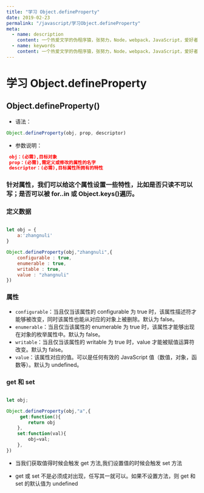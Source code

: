 ```yaml
---
title: "学习 Object.defineProperty"
date: 2019-02-23
permalink: "/javascript/学习Object.defineProperty"
meta:
  - name: description
    content: 一个热爱文学的伪程序猿，张努力，Node，webpack，JavaScript，爱好者，博客
  - name: keywords
    content: 一个热爱文学的伪程序猿，张努力，Node，webpack，JavaScript，爱好者，博客
---
```


# 学习 Object.defineProperty

## Object.defineProperty()

- 语法：

```javascript
Object.defineProperty(obj, prop, descriptor)

```

- 参数说明：

```json
 obj：(必需),目标对象
 prop：(必需),需定义或修改的属性的名字
 descriptor：(必需),目标属性所拥有的特性

```

### 针对属性，我们可以给这个属性设置一些特性，比如是否只读不可以写；是否可以被 for..in 或 Object.keys()遍历。

### 定义数据

```javascript

let obj = {
    a:'zhangnuli'
}

Object.defineProperty(obj,"zhangnuli",{
    configurable : true,
    enumerable : true,
    writable : true,
    value : "zhangnuli"
})

```

### 属性

- `configurable`：当且仅当该属性的 configurable 为 true 时，该属性描述符才能够被改变，同时该属性也能从对应的对象上被删除。默认为 false。
- `enumerable`：当且仅当该属性的 enumerable 为 true 时，该属性才能够出现在对象的枚举属性中。默认为 false。
- `writable`：当且仅当该属性的 writable 为 true 时，value 才能被赋值运算符改变。默认为 false。
- `value`：该属性对应的值。可以是任何有效的 JavaScript 值（数值，对象，函数等）。默认为 undefined。

### get 和 set

```javascript

let obj;

Object.defineProperty(obj,"a",{
     get:function(){
        return obj
    },
    set:function(val){
        obj=val;
    },
})

```

- 当我们获取值得时候会触发 get 方法,我们设置值的时候会触发 set 方法

- get 或 set 不是必须成对出现，任写其一就可以。如果不设置方法，则 get 和 set 的默认值为 undefined
